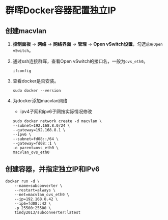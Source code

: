 # 群晖Docker容器配置独立IP

## 创建macvlan

1. **控制面板** -> **网络** -> **网络界面** -> **管理** -> **Open vSwitch设置**，勾选`启用Open vSwitch`。
1. 通过ssh连接群晖，查看Open vSwitch的接口名，一般为`ovs_eth0`。

    ```shell
    ifconfig
    ```

1. 查看docker是否安装。

    ```shell
    sudo docker --version
    ```

1. 为docker添加macvlan网络

    + ipv4子网和ipv6子网按实际情况修改

    ```shell
    sudo docker network create -d macvlan \
    --subnet=192.168.8.0/24 \
    --gateway=192.168.8.1 \
    --ipv6 \
    --subnet=fd08::/64 \
    --gateway=fd08::1 \
    -o parent=ovs_eth0 \
    macvlan_ovs_eth0
    ```

## 创建容器，并指定独立IP和IPv6

```shell
docker run -d \
    --name=subconverter \
    --restart=always \
    --net=macvlan_ovs_eth0 \
    --ip=192.168.8.42 \
    --ip6=fd08::42 \
    -p 25500:25500 \
    tindy2013/subconverter:latest
```
